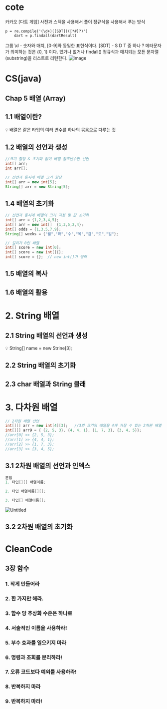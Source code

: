 # cote
카카오 [다트 게임]
사전과 스택을 사용해서 풀이
정규식을 사용해서 푸는 방식
```
p = re.compile('(\d+)([SDT])([*#]?)')
    dart = p.findall(dartResult)
```
그룹
\d - 숫자와 매치, [0-9]와 동일한 표현식이다.
[SDT] - S D T 중 하나
? 메타문자가 의미하는 것은 {0, 1} 이다. 있거나 없거나
findall()	정규식과 매치되는 모든 문자열(substring)을 리스트로 리턴한다.
![image](https://user-images.githubusercontent.com/91061890/215778607-48d1275f-f595-47ff-9e6d-a8ff4f1e48bc.png)


# CS(java)
## Chap 5 배열 (Array)

## 1.1 배열이란?

<aside>
💡 배열은 같은 타입의 여러 변수를 하나의 묶음으로 다루는 것

</aside>

## 1.2 배열의 선언과 생성

```java
//크기 할당 & 초기화 없이 배열 참조변수만 선언
int[] arr;
int arr[];

// 선언과 동시에 배열 크기 할당
int[] arr = new int[5];
String[] arr = new String[5];
```

## 1.4 배열의 초기화

```java
// 선언과 동시에 배열의 크기 지정 및 값 초기화
int[] arr = {1,2,3,4,5}; 
int[] arr = new int[]  {1,3,5,2,4};    
int[] odds = {1,3,5,7,9};  
String[] weeks = {"월","화","수","목","금","토","일"};

// 길이가 0인 배열
int[] score = new int[0];
int[] score = new int[]{};
int[] score = {};  // new int[]가 생략
```

## 1.5 배열의 복사

## 1.6 배열의 활용

# 2. String 배열

## 2.1 String 배열의 선언과 생성

<aside>
💡 String[] name = new Strine[3];

</aside>

## 2.2 String 배열의 초기화

## 2.3 char 배열과 String 클래

# 3. 다차원 배열

```java
// 2차원 배열 선언
int[][] arr = new int[4][3];   //3의 크기의 배열을 4개 가질 수 있는 2차원 배열 할당  
int[][] arr9 = { {2, 5, 3}, {4, 4, 1}, {1, 7, 3}, {3, 4, 5}};
//arr[0] >> {2, 5, 3};
//arr[1] >> {4, 4, 1};
//arr[2] >> {1, 7, 3};
//arr[3] >> {3, 4, 5};
```

## 3.1 2차원 배열의 선언과 인덱스

```java
문법
1. 타입[][] 배열이름;

2. 타입 배열이름[][];

3. 타입[] 배열이름[];
```

![Untitled](https://s3-us-west-2.amazonaws.com/secure.notion-static.com/61f03573-8277-422b-a9d8-670c464072da/Untitled.png)

## 3.2 2차원 배열의 초기화

# CleanCode
## 3장 함수
### 1. 작게 만들어라

### 2. 한 가지만 해라.

### 3. 함수 당 추상화 수준은 하나로

### 4. 서술적인 이름을 사용하라!

### 5. 부수 효과를 일으키지 마라

### 6. 명령과 조회를 분리하라!

### 7. 오류 코드보다 예외를 사용하라!

### 8. 반복하지 마라

### 9. 반복하지 마라!
